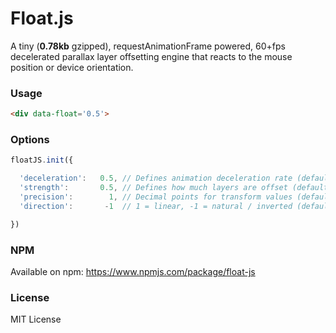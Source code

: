 # Float.js
A tiny (**0.78kb** gzipped), requestAnimationFrame powered, 60+fps decelerated parallax layer offsetting engine that reacts to the mouse position or device orientation.

### Usage
```html
<div data-float='0.5'>
```

### Options
```js
floatJS.init({

  'deceleration':   0.5, // Defines animation deceleration rate (default: 0.5).
  'strength':       0.5, // Defines how much layers are offset (default: 0.5).
  'precision':        1, // Decimal points for transform values (default: 1).
  'direction':       -1  // 1 = linear, -1 = natural / inverted (default: -1).

})
```

### NPM

Available on npm: https://www.npmjs.com/package/float-js

### License

MIT License
